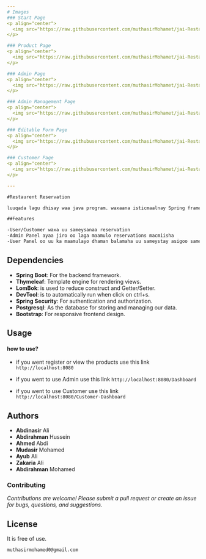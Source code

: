 ```yaml
--- 
# Images
### Start Page
<p align="center">
  <img src="https://raw.githubusercontent.com/muthasirMohamet/jai-Restaurent/main/firstpage.png" alt="First Page" />
</p>

### Product Page
<p align="center">
  <img src="https://raw.githubusercontent.com/muthasirMohamet/jai-Restaurent/main/product.png" alt="Second Page" />
</p>

### Admin Page
<p align="center">
  <img src="https://raw.githubusercontent.com/muthasirMohamet/jai-Restaurent/main/admin.png" alt="Third Page" />
</p>

### Admin Management Page
<p align="center">
  <img src="https://raw.githubusercontent.com/muthasirMohamet/jai-Restaurent/main/adminManagment.png" alt="Fourth Page" />
</p>

### Editable Form Page
<p align="center">
  <img src="https://raw.githubusercontent.com/muthasirMohamet/jai-Restaurent/main/formEdit.png" alt="Fifth Page" />
</p>

### Customer Page
<p align="center">
  <img src="https://raw.githubusercontent.com/muthasirMohamet/jai-Restaurent/main/customerDashboard.png" alt="Sixth Page" />
</p>

---
```


```markdown
#Restaurent Reservation

luuqada lagu dhisay waa java program. waxaana isticmaalnay Spring framework.

```
```markdown
##Features

-User/Customer waxa uu sameysanaa reservation
-Admin Panel ayaa jiro oo laga maamulo reservations macmiisha
-User Panel oo uu ka maamulayo dhaman balamaha uu sameystay asigoo sameynaya kalaabasho/cancel

```

## Dependencies

- **Spring Boot**: For the backend framework.
- **Thymeleaf**: Template engine for rendering views.
- **LomBok**: is used to reduce construct and Getter/Setter.
- **DevTool**: is to automatically run when click on ctrl+s.
- **Spring Security**: For authentication and authorization.
- **Postgresql**: As the database for storing and managing our data.
- **Bootstrap**: For responsive frontend design.

## Usage
#### how to use?
- if you went register or view the products use this link `http://localhost:8080`

- if you went to use Admin use this link `http://localhost:8080/Dashboard`

- if you went to use Customer use this link `http://localhost:8080/Customer-Dashboard`

## Authors

- **Abdinasir** Ali
- **Abdirahman** Hussein
- **Ahmed** Abdi
- **Mudasir** Mohamed
- **Ayub** Ali
- **Zakaria** Ali
- **Abdirahman** Mohamed

### Contributing

*Contributions are welcome! Please submit a pull request or create an issue for bugs, questions, and suggestions.*

## License

It is free of use.


``` markdown
muthasirmohamed0@gmail.com
```